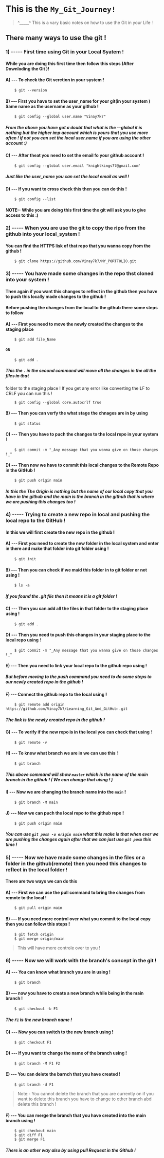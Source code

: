 # This is the `My_Git_Journey!`
>  ^_____^  This is a vary basic notes on how to use the Git in your Life !

## There many ways to use the git !
### 1) ----- First time using Git in your Local Syatem !
#### While you are doing this first time then follow this steps (After Downloding the Git )!

#### A) --- To check the Git verction in your system !
		$ git --version
#### B) --- First you have to set the user_name for your git(in your system ) Same name as the username as your github !
		$ git config --global user.name "Vinay7k7"
##### From the above you have got a doubt that what is the --global it is nothing but the higher imp account which is yours that you use more often ! if not you can set the local user.name if you are using the other account :)
#### C) --- After theat you need to set the email fo your github account !
		$ git config --global user.email "knightkings77@gmail.com"
##### Just like the user_name you can set the local email as well !
#### D) --- If you want to cross check this then you can do this !
		$ git config --list 
#### NOTE:- While you are doing this first time the git will ask you to give access to this :)


### 2) ----- When you are use the git to copy the ripo from the github into your local_system !
#### You can find the HTTPS lisk of that repo that you wanna copy from the github !
		$ git clone https://github.com/Vinay7k7/MY_PORTFOLIO.git

### 3) ----- You have made some changes in the repo thst cloned into your system !
#### Then again if you want this changes to reflect in the github then you have to push this locally made changes to the github !

#### Before pushing the changes from the local to the github there some steps to follow 

#### A) --- First you need to move the newly created the changes to the staging place 
		$ git add file_Name
#### 			`OR`
		$ git add .
##### This the `.` in the second command will move all the changes in the all the files in that 
folder to the staging place ! If you get any error like converting the LF to CRLF you can run this !

		$ git config --global core.autocrlf true
#### B) --- Then you can verfy the what stage the chnages are in by using
		$ git status

#### C) --- Then you have to puch the changes to the local repo in your system !
		$ git commit -m "_Any message that you wanna give on those changes !_"

#### D) --- Then now we have to commit this local changes to the Remote Repo in the GitHub !
		$ git push origin main
##### In this the The Origin is nothing but the name of our local copy that you have in the github and the main is the branch in the github that is where we are pushing this changes too !


### 4) ----- Trying to create a new repo in local and pushing the local repo to the GitHub !
#### In this we will first create the new repo in the github !

#### A) --- First you need to create the new folder in the local system and enter in there and make that folder into git folder using !
		$ git init

#### B) --- Then you can check if we maid this folder in to git folder or not using !
		$ ls -a
##### If you found the .git file then it means it is a git folder !

#### C) --- Then you can add all the files in that folder to the staging place using !
		$ git add .	

#### D) --- Then you need to push this changes in your staging place to the local repo using !
		$ git commit -m "_Any message that you wanna give on those changes !_"

#### E) --- Then you need to link your local repo to the github repo using !
##### But before moving to the push command you need to do some steps to our newly created repo in the github !

#### F) --- Connect the github repo to the local using !
		$ git remote add origin https://github.com/Vinay7k7/Learning_Git_And_GitHub-.git
##### The link is the newly created repo in the github !

#### G) --- To verify if the new repo is in the local you can check that using !
		$ git remote -v

#### H) --- To know what branch we are in we can use this !
		$ git branch 
##### This above command will show `master` which is the name of the main branch in the github ! ( We can change that uisng ! )

#### I) --- Now we are changing the branch name into the `main` !
		$ git branch -M main

#### J) --- Now we can puch the local repo to the github repo !
		$ git push origin main
##### You can use `git push -u origin main` what this make is that when ever we are pushing the changes again after that we can just use `git push` this time !


### 5) ----- Now we have made some changes in the files or a folder in the github(remote) then you need this changes to reflect in the local folder !
#### There are two ways we can do this 

#### A) --- First we can use the pull command to bring the changes from remote to the local !
		$ git pull origin main
#### B) --- If you need more control over what you commit to the local copy then you can follow this steps !
		$ git fetch origin
  		$ git merge origin/main
> This will have more controle over to you !

### 6) ----- Now we will work with the branch's concept in the git !
#### A) --- You can know what branch you are in using !
		$ git branch
#### B) --- now you have to create a new branch while being in the main branch !
		$ git checkout -b F1
##### The `F1` is the new branch name !
#### C) --- Now you can switch to the new branch using !
		$ git checkout F1	
#### D) --- If you want to change the name of the branch using !
		$ git branch -M F1 F2
#### E) --- You can delete the barnch that you have created !
		$ git branch -d F1
> Note:- You cannot delete the branch that you are currently on if you want to delete this branch you have to change to other branch abd delete this branch !

#### F) --- You can merge the branch that you have created into the main branch using !
	  	$ git checkout main
		$ git diff F1
		$ git merge F1
##### There is an other way also by using pull Request in the Github !


